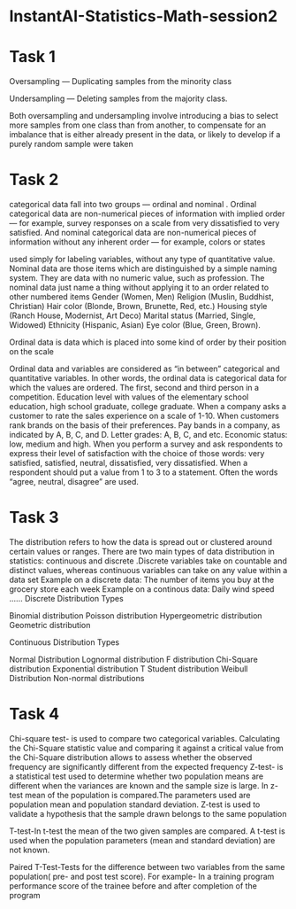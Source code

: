 # InstantAI-Statistics-Math-session2
# Task 1
Oversampling — Duplicating samples from
 the minority class

Undersampling — Deleting samples from the majority class.

Both oversampling and undersampling involve introducing a bias to select more samples from one class than from another, to compensate for an imbalance that is either already present in the data, or likely to develop if a purely random sample were taken

# Task 2
categorical data fall into two groups — ordinal and nominal
. Ordinal categorical data are non-numerical pieces of information with implied order — for example, survey responses on a scale from very dissatisfied to very satisfied. And nominal categorical data are non-numerical pieces of information without any inherent order — for example, colors or states

used simply for labeling variables, without any type of quantitative value.
Nominal data are those items which are distinguished by a simple naming system. They are data with no numeric value, such as profession. The nominal data just name a thing without applying it to an order related to other numbered items
Gender (Women, Men)
Religion (Muslin, Buddhist, Christian)
Hair color (Blonde, Brown, Brunette, Red, etc.)
Housing style (Ranch House, Modernist, Art Deco)
Marital status (Married, Single, Widowed)
Ethnicity (Hispanic, Asian)
Eye color (Blue, Green, Brown).

Ordinal data is data which is placed into some kind of order by their position on the scale

Ordinal data and variables are considered as “in between” categorical and quantitative variables. In other words, the ordinal data is categorical data for which the values are ordered.
The first, second and third person in a competition.
Education level with values of the elementary school education, high school graduate,
college graduate.
When a company asks a customer to rate the sales experience on a scale of 1-10.
When customers rank brands on the basis of their preferences.
Pay bands in a company, as indicated by A, B, C, and D.
Letter grades: A, B, C, and etc.
Economic status: low, medium and high.
When you perform a survey and ask respondents to express their level of satisfaction with the choice of those words: very satisfied, satisfied, neutral, dissatisfied, very dissatisfied.
When a respondent should put a value from 1 to 3 to a statement. Often the words “agree, neutral, disagree” are used.

# Task 3
 The distribution refers to how the data is spread out or clustered around certain values or ranges. 
There are two main types of data distribution in statistics: continuous and discrete
.Discrete variables take on countable and distinct values, whereas continuous variables can take on any value within a data set
Example on a discrete data:
The number of items you buy at the grocery store each week
 Example on a continous data:
Daily wind speed
...... 
Discrete Distribution Types
 
Binomial distribution
Poisson distribution
Hypergeometric distribution
Geometric distribution

Continuous Distribution Types
 
Normal Distribution
Lognormal distribution
F distribution
Chi-Square distribution
Exponential distribution
T Student distribution
Weibull Distribution
Non-normal distributions

# Task 4
Chi-square test- is used to compare two categorical variables. Calculating the Chi-Square statistic value and comparing it against a critical value from the Chi-Square distribution allows to assess whether the observed frequency are significantly different from the expected frequency
Z-test- is a statistical test used to determine whether two population means are different when the variances are known and the sample size is large. In z-test mean of the population is compared.The parameters used are population mean and population standard deviation. Z-test is used to validate a hypothesis that the sample drawn belongs to the same population

T-test-In t-test the mean of the two given samples are compared. A t-test is used when the population parameters (mean and standard deviation) are not known.

Paired T-Test-Tests for the difference between two variables from the same population( pre- and post test score). For example- In a training program performance score of the trainee before and after completion of the program
